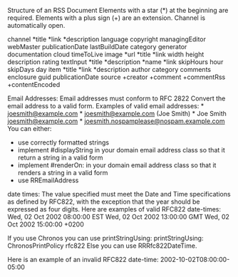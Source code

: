 Structure of an RSS Document
Elements with a star (*) at the beginning are required. Elements with a plus sign (+) are an extension. Channel is automatically open.

channel
	*title
	*link
	*description
	language
	copyright
	managingEditor
	webMaster
	publicationDate
	lastBuildDate
	category
	generator
	documentation
	cloud
	timeToLive
	image
		*url
		*title
		*link
		width
		height
		description
	rating
	textInput
		*title
		*description
		*name
		*link
	skipHours
		hour
	skipDays
		day
	item
		*title
		*link
		*description
		author
		category
		comments
		enclosure
		guid
		publicationDate
		source
		+creator
		+comment
		+commentRss
		+contentEncoded
		
Email Addresses:
Email addresses must conform to RFC 2822
Convert the email address to a valid form. Examples of valid email addresses:
    * joesmith@example.com
    * joesmith@example.com (Joe Smith)
    * Joe Smith <joesmith@example.com>
    * joesmith.nospamplease@nospam.example.com
You can either:
- use correctly formatted strings
- implement #displayString in your domain email address class so that it return a string in a valid form
- implement #renderOn: in your domain  email address class so that it renders a string in a valid form
- use RREmailAddress

date times:
The value specified must meet the Date and Time specifications as defined by RFC822, with the exception that the year should be expressed as four digits.
Here are examples of valid RFC822 date-times:
Wed, 02 Oct 2002 08:00:00 EST
Wed, 02 Oct 2002 13:00:00 GMT
Wed, 02 Oct 2002 15:00:00 +0200

If you use Chronos you can use
printStringUsing: printStringUsing: ChronosPrintPolicy rfc822
Else you can use RRRfc822DateTime.

Here is an example of an invalid RFC822 date-time:
2002-10-02T08:00:00-05:00

